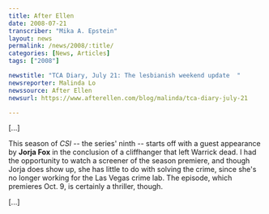 ```yaml
---
title: After Ellen
date: 2008-07-21
transcriber: "Mika A. Epstein"
layout: news
permalink: /news/2008/:title/
categories: [News, Articles]
tags: ["2008"]

newstitle: "TCA Diary, July 21: The lesbianish weekend update  "
newsreporter: Malinda Lo
newssource: After Ellen
newsurl: https://www.afterellen.com/blog/malinda/tca-diary-july-21

---
```


[...]

This season of *CSI* -- the series' ninth -- starts off with a guest appearance by **Jorja Fox** in the conclusion of a cliffhanger that left Warrick dead. I had the opportunity to watch a screener of the season premiere, and though Jorja does show up, she has little to do with solving the crime, since she's no longer working for the Las Vegas crime lab. The episode, which premieres Oct. 9, is certainly a thriller, though.

[...]
